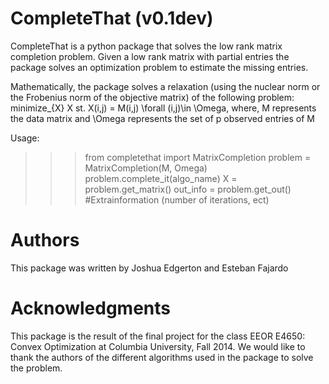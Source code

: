 CompleteThat (v0.1dev) 
====================
CompleteThat is a python package that solves the low rank matrix completion
problem. Given a low rank matrix with partial entries the package solves an
optimization problem to estimate the missing entries.

Mathematically, the package solves a relaxation (using the nuclear norm or the 
Frobenius norm of the objective matrix) of the following problem:
  minimize_{X} X
  st. X(i,j) = M(i,j) \forall (i,j)\in \Omega,
  where, M represents the data matrix and \Omega represents the set of p
  observed entries of M

Usage:

>>> from completethat import MatrixCompletion
>>> problem = MatrixCompletion(M, Omega)
>>> problem.complete_it(algo_name)
>>> X = problem.get_matrix()
>>> out_info = problem.get_out() #Extrainformation (number of iterations, ect)

Authors 
====================

This package was written by Joshua Edgerton and Esteban Fajardo

Acknowledgments
====================

This package is the result of the final project for the class EEOR E4650: Convex
Optimization at Columbia University, Fall 2014. We would like to thank the
authors of the different algorithms used in the package to solve the problem.
